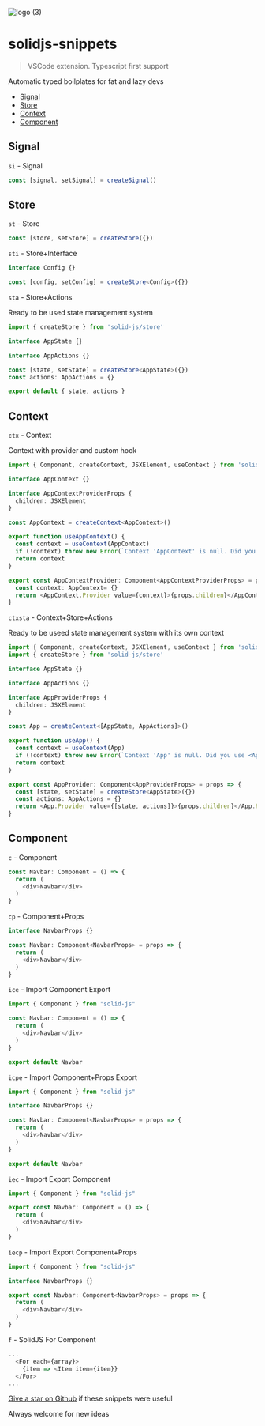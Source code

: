 ![logo (3)](https://user-images.githubusercontent.com/77569421/208286821-41429336-d5b3-479f-8dfa-170a1c34c5f4.png)


# solidjs-snippets

> VSCode extension. Typescript first support

Automatic typed boilplates for fat and lazy devs 

* [Signal](#signal)
* [Store](#store)
* [Context](#context)
* [Component](#component)


## Signal
`si` - Signal

```ts
const [signal, setSignal] = createSignal()
```

## Store

`st` - Store

```ts
const [store, setStore] = createStore({})
```

`sti` - Store+Interface

```ts
interface Config {}

const [config, setConfig] = createStore<Config>({})
```

`sta` - Store+Actions

Ready to be used state management system

```ts
import { createStore } from 'solid-js/store'

interface AppState {}

interface AppActions {}

const [state, setState] = createStore<AppState>({})
const actions: AppActions = {}

export default { state, actions }
```

## Context

`ctx` - Context

Context with provider and custom hook

```ts
import { Component, createContext, JSXElement, useContext } from 'solid-js'

interface AppContext {}

interface AppContextProviderProps {
  children: JSXElement
}

const AppContext = createContext<AppContext>()

export function useAppContext() {
  const context = useContext(AppContext)
  if (!context) throw new Error(`Context 'AppContext' is null. Did you use <AppContextProvider>?`)
  return context
}

export const AppContextProvider: Component<AppContextProviderProps> = props => {
  const context: AppContext= {}
  return <AppContext.Provider value={context}>{props.children}</AppContext.Provider>
}
```

`ctxsta` - Context+Store+Actions

Ready to be useed state management system with its own context

```ts
import { Component, createContext, JSXElement, useContext } from 'solid-js'
import { createStore } from 'solid-js/store'

interface AppState {}

interface AppActions {}

interface AppProviderProps {
  children: JSXElement
}

const App = createContext<[AppState, AppActions]>()

export function useApp() {
  const context = useContext(App)
  if (!context) throw new Error(`Context 'App' is null. Did you use <AppProvider>?`)
  return context
}

export const AppProvider: Component<AppProviderProps> = props => {
  const [state, setState] = createStore<AppState>({})
  const actions: AppActions = {}
  return <App.Provider value={[state, actions]}>{props.children}</App.Provider>
}
```

## Component

`c` - Component

```ts
const Navbar: Component = () => {
  return (
    <div>Navbar</div>
  )
}
```

`cp` - Component+Props

```ts
interface NavbarProps {}

const Navbar: Component<NavbarProps> = props => {
  return (
    <div>Navbar</div>
  )
}
```

`ice` - Import Component Export

```ts
import { Component } from "solid-js"

const Navbar: Component = () => {
  return (
    <div>Navbar</div>
  )
}

export default Navbar
```

`icpe` - Import Component+Props Export

```ts
import { Component } from "solid-js"

interface NavbarProps {}

const Navbar: Component<NavbarProps> = props => {
  return (
    <div>Navbar</div>
  )
}

export default Navbar
```

`iec` - Import Export Component

```ts
import { Component } from "solid-js"

export const Navbar: Component = () => {
  return (
    <div>Navbar</div>
  )
}
```

`iecp` - Import Export Component+Props

```ts
import { Component } from "solid-js"

interface NavbarProps {}

export const Navbar: Component<NavbarProps> = props => {
  return (
    <div>Navbar</div>
  )
}
```

`f` - SolidJS For Component

```ts
...
  <For each={array}>
    {item => <Item item={item}}
  </For>
...
```

[Give a star on Github](https://github.com/pheianox/solidjs-snippets) if these snippets were useful

Always welcome for new ideas

